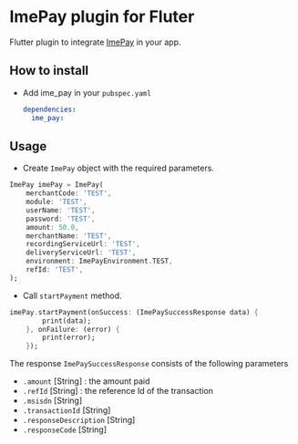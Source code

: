 # ImePay plugin for Fluter

Flutter plugin to integrate [ImePay](https://www.imepay.com.np/) in your app.

## How to install

- Add ime_pay in your `pubspec.yaml`

  ```yaml
  dependencies:
  	ime_pay: 
  ```  

## Usage

- Create `ImePay` object with the required parameters.

```dart
ImePay imePay = ImePay(
    merchantCode: 'TEST',
    module: 'TEST',
    userName: 'TEST',
    password: 'TEST',
    amount: 50.0,
    merchantName: 'TEST',
    recordingServiceUrl: 'TEST',
    deliveryServiceUrl: 'TEST',
    environment: ImePayEnvironment.TEST,
    refId: 'TEST',
);
```
- Call `startPayment` method.

```dart
imePay.startPayment(onSuccess: (ImePaySuccessResponse data) {
        print(data);
    }, onFailure: (error) {
        print(error);
    });
```
The response `ImePaySuccessResponse` consists of the following parameters

- `.amount` [String] : the amount paid
- `.refId` [String] : the reference Id of the transaction
- `.msisdn` [String] 
- `.transactionId` [String] 
- `.responseDescription` [String] 
- `.responseCode` [String] 

